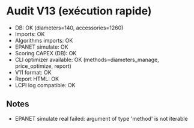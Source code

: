 # Audit V13 (exécution rapide)

- DB: OK (diameters=140, accessories=1260)
- Imports: OK
- Algorithms imports: OK
- EPANET simulate: OK
- Scoring CAPEX (DB): OK
- CLI optimizer available: OK (methods=diameters_manage, price_optimize, report)
- V11 format: OK
- Report HTML: OK
- LCPI log compatible: OK

## Notes

- EPANET simulate real failed: argument of type 'method' is not iterable